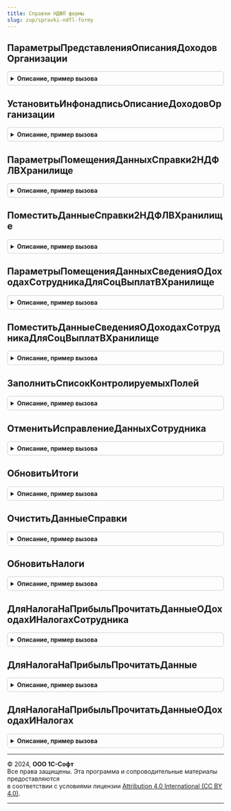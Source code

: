 ```yaml
---
title: Справки НДФЛ формы
slug: zup/spravki-ndfl-formy
---
```



## ПараметрыПредставленияОписанияДоходовОрганизации
<details style="margin: 1em 0; padding: 0.5em; border: 1px solid #ccc; border-radius: 6px;">

<summary style="font-weight: bold; cursor: pointer;">Описание, пример вызова</summary>

```bsl

// Создает новую структуру параметров для формирования описания доходов организации.
//
// Возвращаемое значение:
//  ПараметрыПредставления - Структура - содержит:
//    * ДляНалогаНаПрибыль               - Булево
//    * НеВключатьДоходыПоЦеннымБумагам  - Булево
//    * СводнаяСправка                   - Булево
//
Функция ПараметрыПредставленияОписанияДоходовОрганизации() Экспорт
```

Пример вызова
```bsl
Результат = СправкиНДФЛФормы.ПараметрыПредставленияОписанияДоходовОрганизации() 
```
</details>

## УстановитьИнфонадписьОписаниеДоходовОрганизации
<details style="margin: 1em 0; padding: 0.5em; border: 1px solid #ccc; border-radius: 6px;">

<summary style="font-weight: bold; cursor: pointer;">Описание, пример вызова</summary>

```bsl

// Формирует надпись о доходах организации на форме
//
// Параметры:
//  Форма                    - ФормаКлиентскогоПриложения
//  ФизическоеЛицо           - СправочникСсылка.ФизическиеЛица
//  ПараметрыПредставления   - см. ПараметрыПредставленияОписанияДоходовОрганизации()
//
Процедура УстановитьИнфонадписьОписаниеДоходовОрганизации(Форма, ФизическоеЛицо = Неопределено, ПараметрыПредставления = Неопределено) Экспорт
```

Пример вызова
```bsl
СправкиНДФЛФормы.УстановитьИнфонадписьОписаниеДоходовОрганизации(Форма, ФизическоеЛицо, ПараметрыПредставления);
```
</details>

## ПараметрыПомещенияДанныхСправки2НДФЛВХранилище
<details style="margin: 1em 0; padding: 0.5em; border: 1px solid #ccc; border-radius: 6px;">

<summary style="font-weight: bold; cursor: pointer;">Описание, пример вызова</summary>

```bsl

// Создает новую структуру параметров для помещения данных справки 2-НДФЛ в хранилище.
//
// Возвращаемое значение:
//  ПараметрыДанныхСправки - Структура - содержит:
//    * ДанныеСотрудника                - ДанныеФормыКоллекция, ДанныеФормыЭлементКоллекции, ДанныеФормыСтруктура
//    * СтрокиСведенийОДоходах          - ДанныеФормыКоллекция, ДанныеФормыЭлементКоллекции
//    * СтрокиСведенийОВычетах          - ДанныеФормыЭлементКоллекции
//    * НомерСправки                    - Число
//    * Ставка                          - Перечисление.НДФЛСтавки
//    * НеВключатьДоходыПоЦеннымБумагам - Булево
//    * УведомленияОПравеНаВычеты       - ДанныеФормыЭлементКоллекции
//    * ПоказыватьИсправляемуюСправку   - Булево
//    * ИсправляемаяСправка             - Документ.СправкиНДФЛДляПередачиВНалоговыйОрган.Ссылка
//    * НомерКорректировки              - Число
//
Функция ПараметрыПомещенияДанныхСправки2НДФЛВХранилище() Экспорт
```

Пример вызова
```bsl
Результат = СправкиНДФЛФормы.ПараметрыПомещенияДанныхСправки2НДФЛВХранилище() 
```
</details>

## ПоместитьДанныеСправки2НДФЛВХранилище
<details style="margin: 1em 0; padding: 0.5em; border: 1px solid #ccc; border-radius: 6px;">

<summary style="font-weight: bold; cursor: pointer;">Описание, пример вызова</summary>

```bsl

// Помещает данные справки во временное хранилище, возвращает адрес во временном хранилище
//
// Параметры:
//  Форма                    - ФормаКлиентскогоПриложения
//  ПараметрыДанныхСправки   - см. ПараметрыПомещенияДанныхСправки2НДФЛВХранилище
//  Ошибки                   - Массив из Строка
//  НоваяСтрока              - Булево
//
// Возвращаемое значение:
//  Строка - адрес во временном хранилище
//
Функция ПоместитьДанныеСправки2НДФЛВХранилище(Форма, ПараметрыДанныхСправки, Ошибки, НоваяСтрока) Экспорт
```

Пример вызова
```bsl
Результат = СправкиНДФЛФормы.ПоместитьДанныеСправки2НДФЛВХранилище(Форма, ПараметрыДанныхСправки, Ошибки, НоваяСтрока) 
```
</details>

## ПараметрыПомещенияДанныхСведенияОДоходахСотрудникаДляСоцВыплатВХранилище
<details style="margin: 1em 0; padding: 0.5em; border: 1px solid #ccc; border-radius: 6px;">

<summary style="font-weight: bold; cursor: pointer;">Описание, пример вызова</summary>

```bsl

// Создает новую структуру параметров для помещения данных сведений о доходах сотрудника для соц. выплат в хранилище.
//
// Возвращаемое значение:
//  ПараметрыДанныхСправки - Структура - содержит:
//    * ДанныеСотрудника                - ДанныеФормыКоллекция, ДанныеФормыЭлементКоллекции, ДанныеФормыСтруктура
//    * СтрокиСведенийОДоходах          - ДанныеФормыКоллекция, ДанныеФормыЭлементКоллекции
//    * СтрокиСведенийОВычетах          - ДанныеФормыЭлементКоллекции
//    * НомерСправки                    - Число
//    * Ставка                          - Перечисление.НДФЛСтавки
//    * НеВключатьДоходыПоЦеннымБумагам - Булево
//    * УведомленияОПравеНаВычеты       - ДанныеФормыЭлементКоллекции
//    * ПоказыватьИсправляемуюСправку   - Булево
//    * ИсправляемаяСправка             - Документ.СправкиНДФЛДляПередачиВНалоговыйОрган.Ссылка
//    * НомерКорректировки              - Число
//
Функция ПараметрыПомещенияДанныхСведенияОДоходахСотрудникаДляСоцВыплатВХранилище() Экспорт
```

Пример вызова
```bsl
Результат = СправкиНДФЛФормы.ПараметрыПомещенияДанныхСведенияОДоходахСотрудникаДляСоцВыплатВХранилище() 
```
</details>

## ПоместитьДанныеСведенияОДоходахСотрудникаДляСоцВыплатВХранилище
<details style="margin: 1em 0; padding: 0.5em; border: 1px solid #ccc; border-radius: 6px;">

<summary style="font-weight: bold; cursor: pointer;">Описание, пример вызова</summary>

```bsl

// Помещает данные сведений о доходах сотрудника для соц. выплат во временное хранилище, возвращает адрес во временном хранилище
//
// Параметры:
//  Форма                    - ФормаКлиентскогоПриложения
//  ПараметрыДанныхСправки   - см. ПараметрыПомещенияДанныхСведенияОДоходахСотрудникаДляСоцВыплатВХранилище
//  Ошибки                   - Массив из Строка
//  НоваяСтрока              - Булево
//
// Возвращаемое значение:
//  Строка - адрес во временном хранилище
//
Функция ПоместитьДанныеСведенияОДоходахСотрудникаДляСоцВыплатВХранилище(Форма, ПараметрыДанныхСправки, Ошибки, НоваяСтрока) Экспорт
```

Пример вызова
```bsl
Результат = СправкиНДФЛФормы.ПоместитьДанныеСведенияОДоходахСотрудникаДляСоцВыплатВХранилище(Форма, ПараметрыДанныхСправки, Ошибки, НоваяСтрока) 
```
</details>

## ЗаполнитьСписокКонтролируемыхПолей
<details style="margin: 1em 0; padding: 0.5em; border: 1px solid #ccc; border-radius: 6px;">

<summary style="font-weight: bold; cursor: pointer;">Описание, пример вызова</summary>

```bsl

// Заполняет реквизит формы СписокКонтролируемыхПолей.
//
// Параметры:
//  Форма                - ФормаКлиентскогоПриложения
//  ДляНалогаНаПрибыль	 - Булево
//
Процедура ЗаполнитьСписокКонтролируемыхПолей(Форма, ДляНалогаНаПрибыль = Ложь) Экспорт
```

Пример вызова
```bsl
СправкиНДФЛФормы.ЗаполнитьСписокКонтролируемыхПолей(Форма, ДляНалогаНаПрибыль);
```
</details>

## ОтменитьИсправлениеДанныхСотрудника
<details style="margin: 1em 0; padding: 0.5em; border: 1px solid #ccc; border-radius: 6px;">

<summary style="font-weight: bold; cursor: pointer;">Описание, пример вызова</summary>

```bsl

// Заполняет данные сотрудника по данным учета за налоговый период на дату документа, отменяя ручные исправления
//
// Параметры:
//  Форма                - ФормаКлиентскогоПриложения
//  СправкаПоСотруднику	 - ДанныеФормыСтруктура
//  НалоговыйПериод		 - Число                      - год налогового периода за который берутся данные сотрудника
//  ДатаДокумента		 - Дата
//
Процедура ОтменитьИсправлениеДанныхСотрудника(Форма, СправкаПоСотруднику, НалоговыйПериод, ДатаДокумента) Экспорт
```

Пример вызова
```bsl
СправкиНДФЛФормы.ОтменитьИсправлениеДанныхСотрудника(Форма, СправкаПоСотруднику, НалоговыйПериод, ДатаДокумента) 
```
</details>

## ОбновитьИтоги
<details style="margin: 1em 0; padding: 0.5em; border: 1px solid #ccc; border-radius: 6px;">

<summary style="font-weight: bold; cursor: pointer;">Описание, пример вызова</summary>

```bsl

// Обновляет итоги по облагаемой и общей сумме дохода.
//
// Параметры:
//  ДанныеСправки   - ДанныеФормыСтруктура - содержит:
//    * ОблагаемаяСуммаДохода - Число
//    * ОбщаяСуммаДохода      - Число
//  СведенияОДоходах - ДанныеФормыКоллекция
//  СведенияОВычетах - ДанныеФормыКоллекция
//
Процедура ОбновитьИтоги(ДанныеСправки, СведенияОДоходах, СведенияОВычетах) Экспорт
```

Пример вызова
```bsl
СправкиНДФЛФормы.ОбновитьИтоги(ДанныеСправки, СведенияОДоходах, СведенияОВычетах) 
```
</details>

## ОчиститьДанныеСправки
<details style="margin: 1em 0; padding: 0.5em; border: 1px solid #ccc; border-radius: 6px;">

<summary style="font-weight: bold; cursor: pointer;">Описание, пример вызова</summary>

```bsl

// Очищает поля справки.
//
// Параметры:
//  ДанныеСправки        - ДанныеФормыЭлементКоллекции, ДанныеФормыСтруктура
//  ДляНалогаНаПрибыль	 - Булево
//
Процедура ОчиститьДанныеСправки(ДанныеСправки, ДляНалогаНаПрибыль = Ложь) Экспорт
```

Пример вызова
```bsl
СправкиНДФЛФормы.ОчиститьДанныеСправки(ДанныеСправки, ДляНалогаНаПрибыль);
```
</details>

## ОбновитьНалоги
<details style="margin: 1em 0; padding: 0.5em; border: 1px solid #ccc; border-radius: 6px;">

<summary style="font-weight: bold; cursor: pointer;">Описание, пример вызова</summary>

```bsl

// Обновляет налоги в справках НДФЛ
//
// Параметры:
//  СправкаПоСотруднику	 - ДокументСсылка.СправкаНДФЛ, ДокументСсылка.СправкиНДФЛДляПередачиВНалоговыйОрган
//  ПараметрыСправокНДФЛ - см. СправкиНДФЛ.ПараметрыСправокНДФЛ.
//
Процедура ОбновитьНалоги(СправкаПоСотруднику, ПараметрыСправокНДФЛ) Экспорт
```

Пример вызова
```bsl
СправкиНДФЛФормы.ОбновитьНалоги(СправкаПоСотруднику, ПараметрыСправокНДФЛ) 
```
</details>

## ДляНалогаНаПрибыльПрочитатьДанныеОДоходахИНалогахСотрудника
<details style="margin: 1em 0; padding: 0.5em; border: 1px solid #ccc; border-radius: 6px;">

<summary style="font-weight: bold; cursor: pointer;">Описание, пример вызова</summary>

```bsl

Процедура ДляНалогаНаПрибыльПрочитатьДанныеОДоходахИНалогахСотрудника(Форма, СправкаПоСотруднику, СведенияОДоходах, СведенияОВычетах, НалоговыйПериод, ДатаДокумента, Организация, НомерСправки, Ставка) Экспорт
```

Пример вызова
```bsl
СправкиНДФЛФормы.ДляНалогаНаПрибыльПрочитатьДанныеОДоходахИНалогахСотрудника(Форма, СправкаПоСотруднику, СведенияОДоходах, СведенияОВычетах, НалоговыйПериод, ДатаДокумента, Организация, НомерСправки, Ставка) 
```
</details>

## ДляНалогаНаПрибыльПрочитатьДанные
<details style="margin: 1em 0; padding: 0.5em; border: 1px solid #ccc; border-radius: 6px;">

<summary style="font-weight: bold; cursor: pointer;">Описание, пример вызова</summary>

```bsl

Процедура ДляНалогаНаПрибыльПрочитатьДанные(ДанныеСправок, СведенияОДоходах, СведенияОВычетах, НалоговыйПериод, ДатаДокумента, Организация,  ОбновлятьНеФиксированныеДанные = Истина) Экспорт
```

Пример вызова
```bsl
СправкиНДФЛФормы.ДляНалогаНаПрибыльПрочитатьДанные(ДанныеСправок, СведенияОДоходах, СведенияОВычетах, НалоговыйПериод, ДатаДокумента, Организация, ОбновлятьНеФиксированныеДанные);
```
</details>

## ДляНалогаНаПрибыльПрочитатьДанныеОДоходахИНалогах
<details style="margin: 1em 0; padding: 0.5em; border: 1px solid #ccc; border-radius: 6px;">

<summary style="font-weight: bold; cursor: pointer;">Описание, пример вызова</summary>

```bsl

Процедура ДляНалогаНаПрибыльПрочитатьДанныеОДоходахИНалогах(ДанныеСправок, СведенияОДоходах, СведенияОВычетах, НалоговыйПериод, ДатаДокумента, Организация, НомерСправки = Неопределено, Ставка = Неопределено) Экспорт
```

Пример вызова
```bsl
СправкиНДФЛФормы.ДляНалогаНаПрибыльПрочитатьДанныеОДоходахИНалогах(ДанныеСправок, СведенияОДоходах, СведенияОВычетах, НалоговыйПериод, ДатаДокумента, Организация, НомерСправки, Ставка);
```
</details>

---

© 2024, **ООО 1С-Софт**  
Все права защищены. Эта программа и сопроводительные материалы предоставляются  
в соответствии с условиями лицензии [Attribution 4.0 International (CC BY 4.0)](https://creativecommons.org/licenses/by/4.0/legalcode).

---
